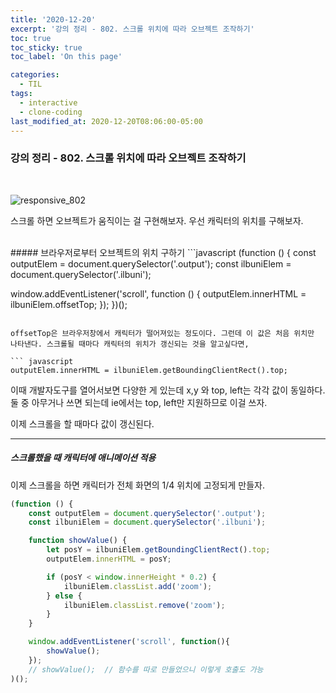 ```yaml
---
title: '2020-12-20'
excerpt: '강의 정리 - 802. 스크롤 위치에 따라 오브젝트 조작하기'
toc: true
toc_sticky: true
toc_label: 'On this page'

categories:
  - TIL
tags:
  - interactive
  - clone-coding
last_modified_at: 2020-12-20T08:06:00-05:00
---
```


### 강의 정리 - 802. 스크롤 위치에 따라 오브젝트 조작하기

<br />

![responsive_802](https://user-images.githubusercontent.com/75867748/102707878-22463280-42e2-11eb-80d5-6e3e50589ba9.png)

스크롤 하면 오브젝트가 움직이는 걸 구현해보자. 우선 캐릭터의 위치를 구해보자.

<br />
##### 브라우저로부터 오브젝트의 위치 구하기
```javascript
(function () {
  const outputElem = document.querySelector('.output');
  const ilbuniElem = document.querySelector('.ilbuni');

window.addEventListener('scroll', function () {
outputElem.innerHTML = ilbuniElem.offsetTop;
});
})();

````

offsetTop은 브라우저창에서 캐릭터가 떨어져있는 정도이다. 그런데 이 값은 처음 위치만 나타낸다. 스크롤될 때마다 캐릭터의 위치가 갱신되는 것을 알고싶다면,

``` javascript
outputElem.innerHTML = ilbuniElem.getBoundingClientRect().top;
````

이때 개발자도구를 열어서보면 다양한 게 있는데 x,y 와 top, left는 각각 값이 동일하다. 둘 중 아무거나 쓰면 되는데 ie에서는 top, left만 지원하므로 이걸 쓰자.

이제 스크롤을 할 때마다 값이 갱신된다.
<br />

---

##### 스크롤했을 때 캐릭터에 애니메이션 적용

이제 스크롤을 하면 캐릭터가 전체 화면의 1/4 위치에 고정되게 만들자.

```javascript
(function () {
    const outputElem = document.querySelector('.output');
    const ilbuniElem = document.querySelector('.ilbuni');

    function showValue() {
        let posY = ilbuniElem.getBoundingClientRect().top;
        outputElem.innerHTML = posY;

        if (posY < window.innerHeight * 0.2) {
            ilbuniElem.classList.add('zoom');
        } else {
            ilbuniElem.classList.remove('zoom');
        }
    }

    window.addEventListener('scroll', function(){
        showValue();
    });
    // showValue();  // 함수를 따로 만들었으니 이렇게 호출도 가능
)();
```
